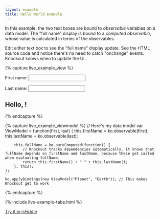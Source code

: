 ```yaml
---
layout: example
title: Hello World example
---
```


In this example, the two text boxes are bound to <em>observable</em> variables on a data model. The "full name" display is bound to a <em>computed observable</em>, whose value is calculated in terms of the observables.

Edit either text box to see the "full name" display update. See the HTML source code and notice there's no need to catch "onchange" events. Knockout knows when to update the UI.

{% capture live_example_view %}
<p>First name: <input data-bind="value: firstName" /></p>
<p>Last name: <input data-bind="value: lastName" /></p>
<h2>Hello, <span data-bind="text: fullName"> </span>!</h2>
{% endcapture %}

{% capture live_example_viewmodel %}
    // Here's my data model
    var ViewModel = function(first, last) {
        this.firstName = ko.observable(first);
        this.lastName = ko.observable(last);

        this.fullName = ko.pureComputed(function() {
            // Knockout tracks dependencies automatically. It knows that fullName depends on firstName and lastName, because these get called when evaluating fullName.
            return this.firstName() + " " + this.lastName();
        }, this);
    };

    ko.applyBindings(new ViewModel("Planet", "Earth")); // This makes Knockout get to work
{% endcapture %}

{% include live-example-tabs.html %}

[Try it in jsFiddle](http://jsfiddle.net/rniemeyer/LkqTU/)
